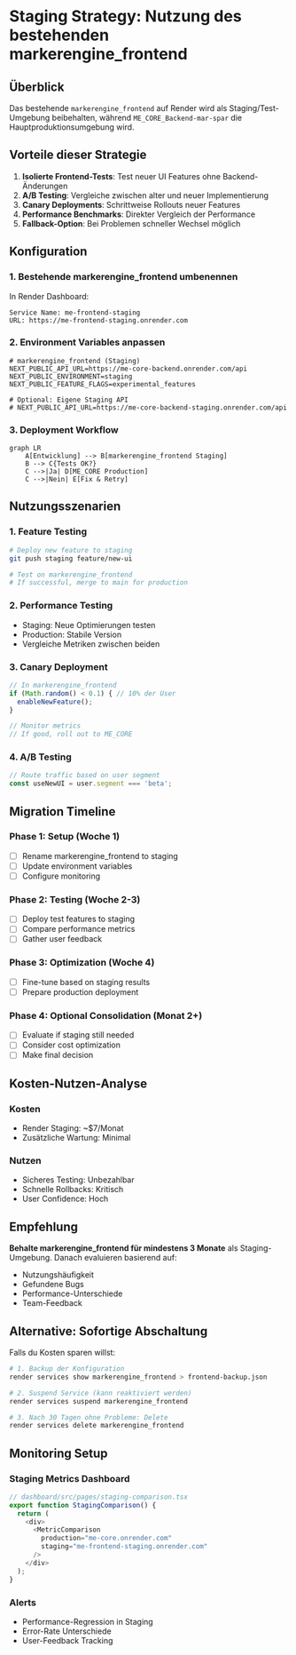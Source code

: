 # Staging Strategy: Nutzung des bestehenden markerengine_frontend

## Überblick

Das bestehende `markerengine_frontend` auf Render wird als Staging/Test-Umgebung beibehalten, während `ME_CORE_Backend-mar-spar` die Hauptproduktionsumgebung wird.

## Vorteile dieser Strategie

1. **Isolierte Frontend-Tests**: Test neuer UI Features ohne Backend-Änderungen
2. **A/B Testing**: Vergleiche zwischen alter und neuer Implementierung
3. **Canary Deployments**: Schrittweise Rollouts neuer Features
4. **Performance Benchmarks**: Direkter Vergleich der Performance
5. **Fallback-Option**: Bei Problemen schneller Wechsel möglich

## Konfiguration

### 1. Bestehende markerengine_frontend umbenennen

In Render Dashboard:
```
Service Name: me-frontend-staging
URL: https://me-frontend-staging.onrender.com
```

### 2. Environment Variables anpassen

```env
# markerengine_frontend (Staging)
NEXT_PUBLIC_API_URL=https://me-core-backend.onrender.com/api
NEXT_PUBLIC_ENVIRONMENT=staging
NEXT_PUBLIC_FEATURE_FLAGS=experimental_features

# Optional: Eigene Staging API
# NEXT_PUBLIC_API_URL=https://me-core-backend-staging.onrender.com/api
```

### 3. Deployment Workflow

```mermaid
graph LR
    A[Entwicklung] --> B[markerengine_frontend Staging]
    B --> C{Tests OK?}
    C -->|Ja| D[ME_CORE Production]
    C -->|Nein| E[Fix & Retry]
```

## Nutzungsszenarien

### 1. Feature Testing
```bash
# Deploy new feature to staging
git push staging feature/new-ui

# Test on markerengine_frontend
# If successful, merge to main for production
```

### 2. Performance Testing
- Staging: Neue Optimierungen testen
- Production: Stabile Version
- Vergleiche Metriken zwischen beiden

### 3. Canary Deployment
```javascript
// In markerengine_frontend
if (Math.random() < 0.1) { // 10% der User
  enableNewFeature();
}

// Monitor metrics
// If good, roll out to ME_CORE
```

### 4. A/B Testing
```javascript
// Route traffic based on user segment
const useNewUI = user.segment === 'beta';
```

## Migration Timeline

### Phase 1: Setup (Woche 1)
- [ ] Rename markerengine_frontend to staging
- [ ] Update environment variables
- [ ] Configure monitoring

### Phase 2: Testing (Woche 2-3)
- [ ] Deploy test features to staging
- [ ] Compare performance metrics
- [ ] Gather user feedback

### Phase 3: Optimization (Woche 4)
- [ ] Fine-tune based on staging results
- [ ] Prepare production deployment

### Phase 4: Optional Consolidation (Monat 2+)
- [ ] Evaluate if staging still needed
- [ ] Consider cost optimization
- [ ] Make final decision

## Kosten-Nutzen-Analyse

### Kosten
- Render Staging: ~$7/Monat
- Zusätzliche Wartung: Minimal

### Nutzen
- Sicheres Testing: Unbezahlbar
- Schnelle Rollbacks: Kritisch
- User Confidence: Hoch

## Empfehlung

**Behalte markerengine_frontend für mindestens 3 Monate** als Staging-Umgebung. Danach evaluieren basierend auf:
- Nutzungshäufigkeit
- Gefundene Bugs
- Performance-Unterschiede
- Team-Feedback

## Alternative: Sofortige Abschaltung

Falls du Kosten sparen willst:

```bash
# 1. Backup der Konfiguration
render services show markerengine_frontend > frontend-backup.json

# 2. Suspend Service (kann reaktiviert werden)
render services suspend markerengine_frontend

# 3. Nach 30 Tagen ohne Probleme: Delete
render services delete markerengine_frontend
```

## Monitoring Setup

### Staging Metrics Dashboard
```javascript
// dashboard/src/pages/staging-comparison.tsx
export function StagingComparison() {
  return (
    <div>
      <MetricComparison 
        production="me-core.onrender.com"
        staging="me-frontend-staging.onrender.com"
      />
    </div>
  );
}
```

### Alerts
- Performance-Regression in Staging
- Error-Rate Unterschiede
- User-Feedback Tracking